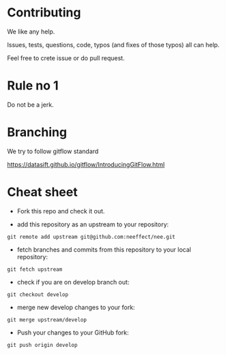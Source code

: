 # Contributing

We like any help.

Issues, tests, questions, code, typos (and fixes of those typos)
all can help.

Feel free to crete issue or do pull request.

# Rule no 1

Do not be a jerk.


# Branching

We try to follow gitflow standard

https://datasift.github.io/gitflow/IntroducingGitFlow.html


# Cheat sheet

- Fork this repo and check it out.


- add this repository as an upstream to your repository:

`git remote add upstream git@github.com:neeffect/nee.git`

- fetch branches and commits from this repository to your local repository:

`git fetch upstream`

- check if you are on develop branch out:

`git checkout develop`

- merge new develop changes to your fork:

`git merge upstream/develop`

- Push your changes to your GitHub fork:

`git push origin develop`
